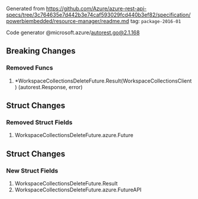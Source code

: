 Generated from https://github.com/Azure/azure-rest-api-specs/tree/3c764635e7d442b3e74caf593029fcd440b3ef82/specification/powerbiembedded/resource-manager/readme.md tag: `package-2016-01`

Code generator @microsoft.azure/autorest.go@2.1.168

## Breaking Changes

### Removed Funcs

1. *WorkspaceCollectionsDeleteFuture.Result(WorkspaceCollectionsClient) (autorest.Response, error)

## Struct Changes

### Removed Struct Fields

1. WorkspaceCollectionsDeleteFuture.azure.Future

## Struct Changes

### New Struct Fields

1. WorkspaceCollectionsDeleteFuture.Result
1. WorkspaceCollectionsDeleteFuture.azure.FutureAPI
